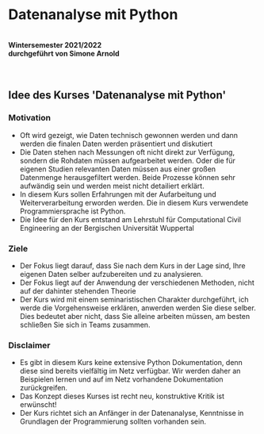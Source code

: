 <div style="width: 100%; overflow: hidden;">
    <div style="width: 500px; float: left;"> 
        <h1>Datenanalyse mit Python</h1> <br>
        <b>Wintersemester 2021/2022</b><br>
        <b>durchgeführt von Simone Arnold</b>
    </div>
    <br>
    <br>
    <br>
</div>
<br>
<br>

## Idee des Kurses 'Datenanalyse mit Python'

### Motivation
- Oft wird gezeigt, wie Daten technisch gewonnen werden und dann werden die finalen Daten werden präsentiert und diskutiert
- Die Daten stehen nach Messungen oft nicht direkt zur Verfügung, sondern die Rohdaten müssen aufgearbeitet werden. Oder die für eigenen Studien relevanten Daten müssen aus einer großen Datenmenge herausgefiltert werden. Beide Prozesse können sehr aufwändig sein und werden meist nicht detailiert erklärt.
- In diesem Kurs sollen Erfahrungen mit der Aufarbeitung und Weiterverarbeitung erworden werden. Die in diesem Kurs verwendete Programmiersprache ist Python.
- Die Idee für den Kurs	entstand am Lehrstuhl für Computational	Civil Engineering an der Bergischen Universität	Wuppertal

### Ziele
- Der Fokus liegt darauf, dass Sie nach dem Kurs in der Lage sind, Ihre eigenen Daten selber aufzubereiten und zu analysieren. 
- Der Fokus liegt auf der Anwendung der verschiedenen Methoden, nicht auf der dahinter stehenden Theorie
- Der Kurs wird mit einem seminaristischen Charakter durchgeführt, ich werde die Vorgehensweise erklären, anwerden werden Sie diese selber. Dies bedeutet aber nicht, dass Sie alleine arbeiten müssen, am besten schließen Sie sich in Teams zusammen.

### Disclaimer
- Es gibt in diesem Kurs keine extensive Python Dokumentation, denn diese sind bereits vielfältig im Netz verfügbar. Wir werden daher an Beispielen lernen und auf im Netz vorhandene Dokumentation zurückgreifen.
- Das Konzept dieses Kurses ist recht neu, konstruktive Kritik ist erwünscht!
- Der Kurs richtet sich an Anfänger in der Datenanalyse, Kenntnisse in Grundlagen der Programmierung sollten vorhanden sein.

